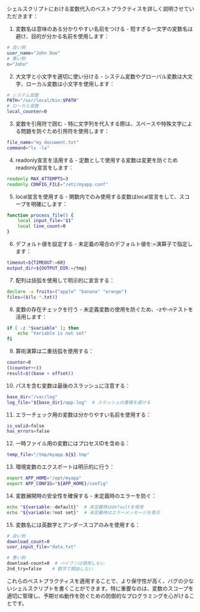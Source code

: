 シェルスクリプトにおける変数代入のベストプラクティスを詳しく説明させていただきます：

1. 変数名は意味のある分かりやすい名前をつける - 短すぎる一文字の変数名は避け、目的が分かる名前を使用します：
```bash
# 良い例
user_name="John Doe"
# 悪い例
n="John"
```

2. 大文字と小文字を適切に使い分ける - システム変数やグローバル変数は大文字、ローカル変数は小文字を使用します：
```bash
# システム変数
PATH="/usr/local/bin:$PATH"
# ローカル変数
local_counter=0
```

3. 変数を引用符で囲む - 特に文字列を代入する際は、スペースや特殊文字による問題を防ぐため引用符を使用します：
```bash
file_name="my document.txt"
command="ls -la"
```

4. readonly宣言を活用する - 定数として使用する変数は変更を防ぐためreadonly宣言をします：
```bash
readonly MAX_ATTEMPTS=3
readonly CONFIG_FILE="/etc/myapp.conf"
```

5. local宣言を使用する - 関数内でのみ使用する変数はlocal宣言をして、スコープを明確にします：
```bash
function process_file() {
    local input_file="$1"
    local line_count=0
}
```

6. デフォルト値を設定する - 未定義の場合のデフォルト値を:=演算子で指定します：
```bash
timeout=${TIMEOUT:=60}
output_dir=${OUTPUT_DIR:=/tmp}
```

7. 配列は括弧を使用して明示的に宣言する：
```bash
declare -a fruits=("apple" "banana" "orange")
files=($(ls *.txt))
```

8. 変数の存在チェックを行う - 未定義変数の使用を防ぐため、-zや-nテストを活用します：
```bash
if [ -z "$variable" ]; then
    echo "Variable is not set"
fi
```

9. 算術演算は二重括弧を使用する：
```bash
counter=0
((counter++))
result=$((base + offset))
```

10. パスを含む変数は最後のスラッシュに注意する：
```bash
base_dir="/var/log"
log_file="${base_dir}/app.log"  # スラッシュの重複を避ける
```

11. エラーチェック用の変数は分かりやすい名前を使用する：
```bash
is_valid=false
has_errors=false
```

12. 一時ファイル用の変数にはプロセスIDを含める：
```bash
temp_file="/tmp/myapp.${$}.tmp"
```

13. 環境変数のエクスポートは明示的に行う：
```bash
export APP_HOME="/opt/myapp"
export APP_CONFIG="${APP_HOME}/config"
```

14. 変数展開時の安全性を確保する - 未定義時のエラーを防ぐ：
```bash
echo "${variable:-default}"  # 未定義時はdefaultを使用
echo "${variable:?not set}"  # 未定義時はエラーメッセージを表示
```

15. 変数名には英数字とアンダースコアのみを使用する：
```bash
# 良い例
download_count=0
user_input_file="data.txt"

# 悪い例
download-count=0  # ハイフンは使用しない
2nd_try=false    # 数字で開始しない
```

これらのベストプラクティスを適用することで、より保守性が高く、バグの少ないシェルスクリプトを書くことができます。特に重要なのは、変数のスコープを適切に管理し、予期せぬ動作を防ぐための防御的なプログラミングを心がけることです。

